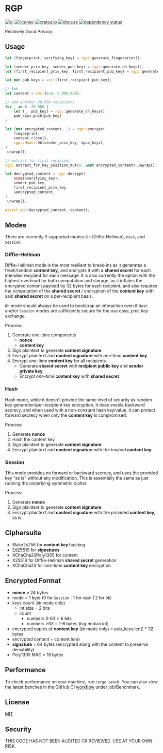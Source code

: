# RGP

[![ci](https://github.com//seanwatters/rgp/actions/workflows/ci.yml/badge.svg)](https://github.com//seanwatters/rgp/actions/workflows/ci.yml)
[![license](https://img.shields.io/github/license/seanwatters/rgp.svg)](https://github.com/seanwatters/rgp/blob/main/LICENSE)
[![crates.io](https://img.shields.io/crates/v/rgp.svg)](https://crates.io/crates/rgp)
[![docs.rs](https://docs.rs/rgp/badge.svg)](https://docs.rs/rgp/)
[![dependency status](https://deps.rs/repo/github/seanwatters/rgp/status.svg)](https://deps.rs/repo/github/seanwatters/rgp)

Relatively Good Privacy 

## Usage

```rust
let (fingerprint, verifying_key) = rgp::generate_fingerprint();

let (sender_priv_key, sender_pub_key) = rgp::generate_dh_keys();
let (first_recipient_priv_key, first_recipient_pub_key) = rgp::generate_dh_keys();

let mut pub_keys = vec![first_recipient_pub_key];

// 8mb
let content = vec![0u8; 8_000_000];

// add another 20,000 recipients
for _ in 0..20_000 {
    let (_, pub_key) = rgp::generate_dh_keys();
    pub_keys.push(pub_key)
}

let (mut encrypted_content, _) = rgp::encrypt(
    fingerprint,
    content.clone(),
    rgp::Mode::Dh(sender_priv_key, &pub_keys),
)
.unwrap();

// extract for first recipient
rgp::extract_for_key_position_mut(0, &mut encrypted_content).unwrap();

let decrypted_content = rgp::decrypt(
    Some(&verifying_key),
    sender_pub_key,
    first_recipient_priv_key,
    &encrypted_content,
)
.unwrap();

assert_eq!(decrypted_content, content);
```

## Modes

There are currently 3 supported modes: `Dh` (Diffie-Hellman), `Hash`, and `Session`.

### Diffie-Hellman

Diffie-Hellman mode is the most resilient to break-ins as it generates a fresh/random **content key**, and encrypts it with a **shared secret** for each intended recipient for each message. It is also currently the option with the highest overhead for both computation and storage, as it inflates the encrypted content payload by 32 bytes for each recipient, and also requires the computation of the **shared secret** / encryption of the **content key** with said **shared secret** on a per-recipient basis.

`Dh` mode should always be used to bootstrap an interaction even if `Hash` and/or `Session` modes are sufficiently secure for the use case, post key exchange.

Process:

1. Generate one-time components
    - **nonce**
    - **content key**
2. Sign plaintext to generate **content signature**
3. Encrypt plaintext and **content signature** with _one-time_ **content key**
4. Encrypt _one-time_ **content key** for all recipients
    - Generate **shared secret** with **recipient public key** and **sender private key**
    - Encrypt _one-time_ **content key** with **shared secret**

### Hash

Hash mode, while it doesn't provide the same level of security as random key generation/per-recipient key encryption, it does enable backward secrecy, and when used with a non-constant hash key/value, it can protect forward secrecy when only the **content key** is compromised.

Process:

1. Generate **nonce**
2. Hash the content key
3. Sign plaintext to generate **content signature**
4. Encrypt plaintext and **content signature** with the _hashed_ **content key**

### Session

This mode provides no forward or backward secrecy, and uses the provided key "as is" without any modification. This is essentially the same as just running the underlying symmetric cipher.

Process:

1. Generate **nonce**
2. Sign plaintext to generate **content signature**
3. Encrypt plaintext and **content signature** with the provided **content key**, as is

## Ciphersuite

- Blake2s256 for **content key** hashing
- Ed25519 for **signatures**
- XChaCha20Poly1305 for content
- X25519 for Diffie-Hellman **shared secret** generation
- XChaCha20 for _one-time_ **content key** encryption

## Encrypted Format

- **nonce** = 24 bytes
- mode = 1 byte (0 for `Session` | 1 for `Hash` | 2 for `Dh`)
- keys count (`Dh` mode only)
    - int size = 2 bits
    - count
        - numbers 0-63 = 6 bits
        - numbers >63 = 1-8 bytes (big endian int)
- encrypted copies of **content key** (`Dh` mode only) = pub_keys.len() * 32 bytes
- encrypted content = content.len()
- **signature** = 64 bytes (encrypted along with the content to preserve deniability)
- Poly1305 MAC = 16 bytes

## Performance

To check performance on your machine, run `cargo bench`. You can also view the latest benches in the GitHub CI [workflow](https://github.com//seanwatters/rgp/actions/workflows/ci.yml) under job/Benchmark.

## License

[MIT](https://opensource.org/license/MIT)

## Security

THIS CODE HAS NOT BEEN AUDITED OR REVIEWED. USE AT YOUR OWN RISK.
